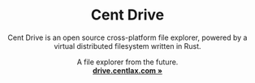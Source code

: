 <p align="center">
	<h1 align="center"><b>Cent Drive</b></h1>
    <p align="center">
    Cent Drive is an open source cross-platform file explorer, powered by a virtual distributed filesystem written in Rust.
    </p>
	<p align="center">
		A file explorer from the future.
    <br />
    <a href="https://drive.centlax.com"><strong>drive.centlax.com »</strong></a>
  </p>
</p>

